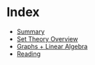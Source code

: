 # Index 
* [Summary](summary.md)
* [Set Theory Overview](set_theory_overview.md)
* [Graphs + Linear Algebra](linear_algebra.md)
* [Reading](reading.md)